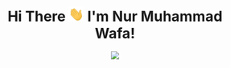 <h1 align="center">Hi There <img src="https://raw.githubusercontent.com/ABSphreak/ABSphreak/master/gifs/Hi.gif" width="30px" alt=""> I'm Nur Muhammad Wafa! </h1>

<p align="center">
  <a href="https://github.com/DenverCoder1/readme-typing-svg"><img src="https://readme-typing-svg.herokuapp.com?font=Time+New+Roman&color=greenlight&size=25&center=true&vCenter=true&width=500&height=100&lines=Hello+World...;I'm+an+IT+Enthusiast...;Active+Learner...;Love+to+learn+new+stuffs...;Let's+be+friends..."></a>
</p>

